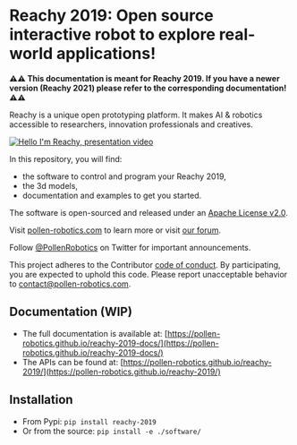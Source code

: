 # Reachy 2019: Open source interactive robot to explore real-world applications!

**:warning::warning: This documentation is meant for Reachy 2019. If you have a newer version (Reachy 2021) please refer to the corresponding documentation! :warning::warning:** 

Reachy is a unique open prototyping platform. It makes AI & robotics accessible to researchers, innovation professionals and creatives. 

[![Hello I'm Reachy, presentation video](https://img.youtube.com/vi/iSL39WFxCLE/0.jpg)](https://www.youtube.com/watch?v=iSL39WFxCLE)

In this repository, you will find:
* the software to control and program your Reachy 2019,
* the 3d models,
* documentation and examples to get you started.

The software is open-sourced and released under an [Apache License v2.0](./software/LICENSE).

Visit [pollen-robotics.com](https://pollen-robotics.com) to learn more or visit [our forum](https://forum.pollen-robotics.com).

Follow [@PollenRobotics](https://twitter.com/pollenrobotics) on Twitter for important announcements.

This project adheres to the Contributor [code of conduct](CODE_OF_CONDUCT.md). By participating, you are expected to uphold this code. Please report unacceptable behavior to [contact@pollen-robotics.com](mailto:contact@pollen-robotics.com).

## Documentation (WIP)

* The full documentation is available at: [https://pollen-robotics.github.io/reachy-2019-docs/](https://pollen-robotics.github.io/reachy-2019-docs/)
* The APIs can be found at: [https://pollen-robotics.github.io/reachy-2019/](https://pollen-robotics.github.io/reachy-2019/)

## Installation

* From Pypi: ```pip install reachy-2019```
* Or from the source: ```pip install -e ./software/```
